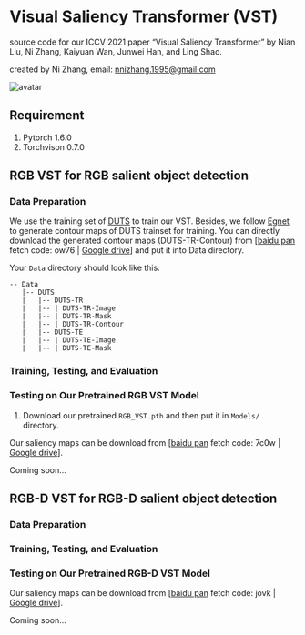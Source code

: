 # Visual Saliency Transformer (VST)

source code for our ICCV 2021 paper “Visual Saliency Transformer” by Nian Liu, Ni Zhang, Kaiyuan Wan, Junwei Han, and Ling Shao.

created by Ni Zhang, email: nnizhang.1995@gmail.com

![avatar](https://github.com/nnizhang/VST/blob/main/Network.png)

## Requirement
1. Pytorch 1.6.0
2. Torchvison 0.7.0

## RGB VST for RGB salient object detection
### Data Preparation
We use the training set of [DUTS](http://saliencydetection.net/duts/) to train our VST. Besides, we follow [Egnet](https://github.com/JXingZhao/EGNet) to generate contour maps of DUTS trainset for training. You can directly download the generated contour maps (DUTS-TR-Contour) from [[baidu pan](https://pan.baidu.com/s/17OnUi09YuOOq23xNrdYCLQ) fetch code: ow76 | [Google drive]()] and put it into Data directory.

Your `Data` directory should look like this:

````
-- Data
   |-- DUTS
   |   |-- DUTS-TR
   |   |-- | DUTS-TR-Image
   |   |-- | DUTS-TR-Mask
   |   |-- | DUTS-TR-Contour
   |   |-- DUTS-TE
   |   |-- | DUTS-TE-Image
   |   |-- | DUTS-TE-Mask
````

### Training, Testing, and Evaluation

### Testing on Our Pretrained RGB VST Model
1. Download our pretrained `RGB_VST.pth` and then put it in `Models/` directory.

Our saliency maps can be download from [[baidu pan](https://pan.baidu.com/s/1SvUrYHCqrAtImB0Fe4NeOA) fetch code: 7c0w | [Google drive](https://drive.google.com/file/d/1pw420i07T5R8SeBr0tUBnEB6ASnMvoPL/view?usp=sharing)].

Coming soon...

## RGB-D VST for RGB-D salient object detection
### Data Preparation

### Training, Testing, and Evaluation

### Testing on Our Pretrained RGB-D VST Model

Our saliency maps can be download from [[baidu pan](https://pan.baidu.com/s/1yPo9C-WrBXiN8WXNEOP4Hg) fetch code: jovk | [Google drive](https://drive.google.com/file/d/1ccpQv6dnZbC-hx9pZjNTTI-_5qm8QLm9/view?usp=sharing)].

Coming soon...
